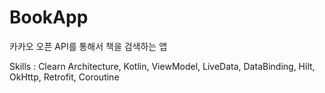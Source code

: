 # BookApp
카카오 오픈 API를 통해서 책을 검색하는 앱


Skills : Clearn Architecture, Kotlin, ViewModel, LiveData, DataBinding, Hilt, OkHttp, Retrofit, Coroutine

